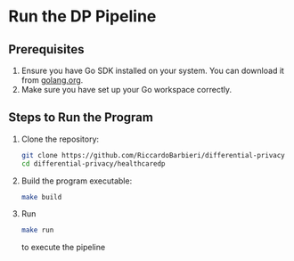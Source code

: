 # Run the DP Pipeline

## Prerequisites

1. Ensure you have Go SDK installed on your system. You can download it from [golang.org](https://golang.org/dl/).
2. Make sure you have set up your Go workspace correctly.

## Steps to Run the Program

1. Clone the repository:
    ```bash
    git clone https://github.com/RiccardoBarbieri/differential-privacy
    cd differential-privacy/healthcaredp
    ```
2. Build the program executable:
    ```bash
   make build
    ```
3. Run
   ```bash
   make run
   ```
   to execute the pipeline

[//]: # (### Troubleshooting)

[//]: # ()
[//]: # (If you encounter any dependency issues, try running:)

[//]: # (go mod tidy)

[//]: # ()
[//]: # ()
[//]: # (Make sure all required data files specified through parameters exist.)

[//]: # ()
[//]: # ()
[//]: # (If you face permission issues, ensure you have the necessary rights to read/write in the project directory and files.)

